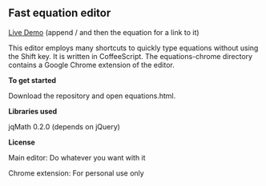Fast equation editor
---------------

[Live Demo](http://mohd-akram.appspot.com/equations) (append / and then the equation for a link to it)

This editor employs many shortcuts to quickly type equations without using the Shift key. It is written in CoffeeScript. The equations-chrome directory contains a Google Chrome extension of the editor.

**To get started**

Download the repository and open equations.html.

**Libraries used**

jqMath 0.2.0 (depends on jQuery)

**License**

Main editor: Do whatever you want with it

Chrome extension: For personal use only
